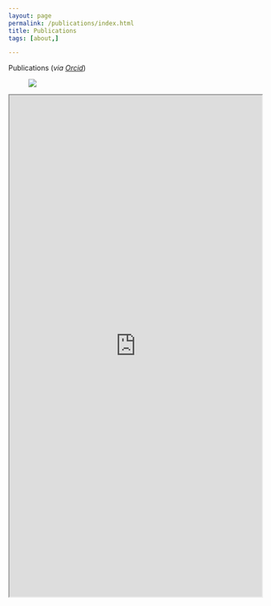 ```yaml
---
layout: page
permalink: /publications/index.html
title: Publications
tags: [about,]

---
```


Publications (_via [Orcid](http://orcid.org/0000-0003-3362-7806.html)_)

<figure class="third">
	<a href="{{ site.url }}/files/WilsonAdam_CV.pdf"><img src="{{ site.url }}images/WilsonAdam_CV_thumb.png"></a>
</figure>


<iframe src="http://orcid.org/0000-0003-3362-7806" width="100%" height="1000px"></iframe>

<script>$("#testLoad").load("http://orcid.org/0000-0003-3362-7806");</script>
<div id="testLoad"></div>
